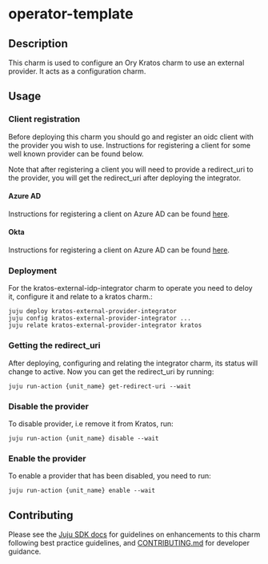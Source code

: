 # operator-template

## Description

This charm is used to configure an Ory Kratos charm to use an external provider. It acts as a configuration charm.

## Usage

### Client registration

Before deploying this charm you should go and register an oidc client with the provider you wish to use. Instructions for
registering a client for some well known provider can be found below.

Note that after registering a client you will need to provide a redirect_uri to the provider, you will get the redirect_uri
after deploying the integrator.

#### Azure AD

Instructions for registering a client on Azure AD can be found [here](https://learn.microsoft.com/en-us/azure/active-directory/develop/quickstart-register-app).

#### Okta

Instructions for registering a client on Azure AD can be found [here](https://developer.okta.com/docs/guides/find-your-app-credentials/main/).

### Deployment

For the kratos-external-idp-integrator charm to operate you need to deloy it, configure it and relate to a kratos charm.:
```commandline
juju deploy kratos-external-provider-integrator
juju config kratos-external-provider-integrator ...
juju relate kratos-external-provider-integrator kratos
```

### Getting the redirect_uri

After deploying, configuring and relating the integrator charm, its status will change to active. Now you can get the redirect_uri by running:
```commandline
juju run-action {unit_name} get-redirect-uri --wait
```

### Disable the provider

To disable provider, i.e remove it from Kratos, run:
```commandline
juju run-action {unit_name} disable --wait
```

### Enable the provider

To enable a provider that has been disabled, you need to run:
```commandline
juju run-action {unit_name} enable --wait
```

## Contributing

Please see the [Juju SDK docs](https://juju.is/docs/sdk) for guidelines on enhancements to this
charm following best practice guidelines, and
[CONTRIBUTING.md](https://github.com/canonical/kratos-external-idp-integrator/blob/main/CONTRIBUTING.md) for developer
guidance.
